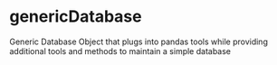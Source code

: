 # genericDatabase
Generic Database Object that plugs into pandas tools while providing additional tools and methods to maintain a simple database
